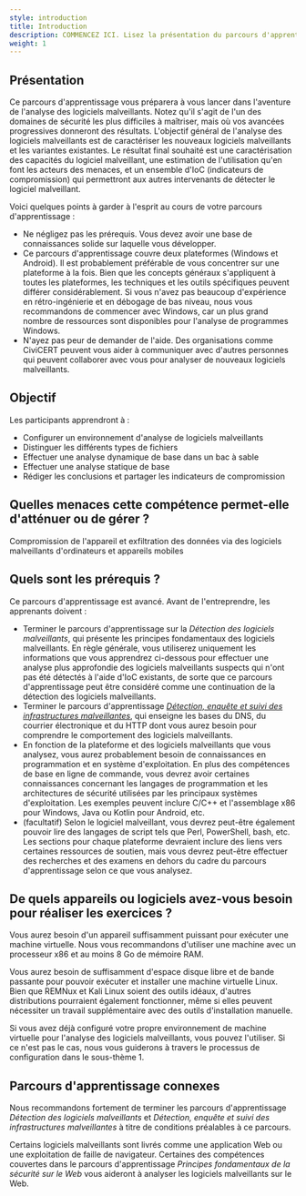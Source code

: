 ```yaml
---
style: introduction
title: Introduction
description: COMMENCEZ ICI. Lisez la présentation du parcours d'apprentissage, les objectifs, les menaces associées et les prérequis.
weight: 1
---
```


## Présentation

Ce parcours d'apprentissage vous préparera à vous lancer dans l'aventure de l'analyse des logiciels malveillants. Notez qu'il s'agit de l'un des domaines de sécurité les plus difficiles à maîtriser, mais où vos avancées progressives donneront des résultats. L'objectif général de l'analyse des logiciels malveillants est de caractériser les nouveaux logiciels malveillants et les variantes existantes. Le résultat final souhaité est une caractérisation des capacités du logiciel malveillant, une estimation de l'utilisation qu'en font les acteurs des menaces, et un ensemble d'IoC (indicateurs de compromission) qui permettront aux autres intervenants de détecter le logiciel malveillant.

Voici quelques points à garder à l'esprit au cours de votre parcours d'apprentissage :

- Ne négligez pas les prérequis. Vous devez avoir une base de connaissances solide sur laquelle vous développer.
- Ce parcours d'apprentissage couvre deux plateformes (Windows et Android). Il est probablement préférable de vous concentrer sur une plateforme à la fois. Bien que les concepts généraux s'appliquent à toutes les plateformes, les techniques et les outils spécifiques peuvent différer considérablement. Si vous n'avez pas beaucoup d'expérience en rétro-ingénierie et en débogage de bas niveau, nous vous recommandons de commencer avec Windows, car un plus grand nombre de ressources sont disponibles pour l'analyse de programmes Windows.
- N'ayez pas peur de demander de l'aide. Des organisations comme CiviCERT peuvent vous aider à communiquer avec d'autres personnes qui peuvent collaborer avec vous pour analyser de nouveaux logiciels malveillants.

## Objectif

Les participants apprendront à :

- Configurer un environnement d'analyse de logiciels malveillants
- Distinguer les différents types de fichiers
- Effectuer une analyse dynamique de base dans un bac à sable
- Effectuer une analyse statique de base
- Rédiger les conclusions et partager les indicateurs de compromission

## Quelles menaces cette compétence permet-elle d'atténuer ou de gérer ?

Compromission de l'appareil et exfiltration des données via des logiciels malveillants d'ordinateurs et appareils mobiles

## Quels sont les prérequis ?

Ce parcours d'apprentissage est avancé. Avant de l'entreprendre, les apprenants doivent :

- Terminer le parcours d'apprentissage sur la _Détection des logiciels malveillants_, qui présente les principes fondamentaux des logiciels malveillants. En règle générale, vous utiliserez uniquement les informations que vous apprendrez ci-dessous pour effectuer une analyse plus approfondie des logiciels malveillants suspects qui n'ont pas été détectés à l'aide d'IoC existants, de sorte que ce parcours d'apprentissage peut être considéré comme une continuation de la détection des logiciels malveillants.
- Terminer le parcours d'apprentissage [_Détection, enquête et suivi des infrastructures malveillantes_](https://docs.google.com/document/d/13if8JvR_TsGxja0Il48NBM-S1LKs29w_R_3LxxiLxS4/edit), qui enseigne les bases du DNS, du courrier électronique et du HTTP dont vous aurez besoin pour comprendre le comportement des logiciels malveillants.
- En fonction de la plateforme et des logiciels malveillants que vous analysez, vous aurez probablement besoin de connaissances en programmation et en système d'exploitation. En plus des compétences de base en ligne de commande, vous devrez avoir certaines connaissances concernant les langages de programmation et les architectures de sécurité utilisées par les principaux systèmes d'exploitation. Les exemples peuvent inclure C/C++ et l'assemblage x86 pour Windows, Java ou Kotlin pour Android, etc.
- (facultatif) Selon le logiciel malveillant, vous devrez peut-être également pouvoir lire des langages de script tels que Perl, PowerShell, bash, etc. Les sections pour chaque plateforme devraient inclure des liens vers certaines ressources de soutien, mais vous devrez peut-être effectuer des recherches et des examens en dehors du cadre du parcours d'apprentissage selon ce que vous analysez.

## De quels appareils ou logiciels avez-vous besoin pour réaliser les exercices ?

Vous aurez besoin d'un appareil suffisamment puissant pour exécuter une machine virtuelle. Nous vous recommandons d'utiliser une machine avec un processeur x86 et au moins 8 Go de mémoire RAM.

Vous aurez besoin de suffisamment d'espace disque libre et de bande passante pour pouvoir exécuter et installer une machine virtuelle Linux. Bien que REMNux et Kali Linux soient des outils idéaux, d'autres distributions pourraient également fonctionner, même si elles peuvent nécessiter un travail supplémentaire avec des outils d'installation manuelle.

Si vous avez déjà configuré votre propre environnement de machine virtuelle pour l'analyse des logiciels malveillants, vous pouvez l'utiliser. Si ce n'est pas le cas, nous vous guiderons à travers le processus de configuration dans le sous-thème 1.

## Parcours d'apprentissage connexes

Nous recommandons fortement de terminer les parcours d'apprentissage _Détection des logiciels malveillants_ et _Détection, enquête et suivi des infrastructures malveillantes_ à titre de conditions préalables à ce parcours.

Certains logiciels malveillants sont livrés comme une application Web ou une exploitation de faille de navigateur. Certaines des compétences couvertes dans le parcours d'apprentissage _Principes fondamentaux de la sécurité sur le Web_ vous aideront à analyser les logiciels malveillants sur le Web.
